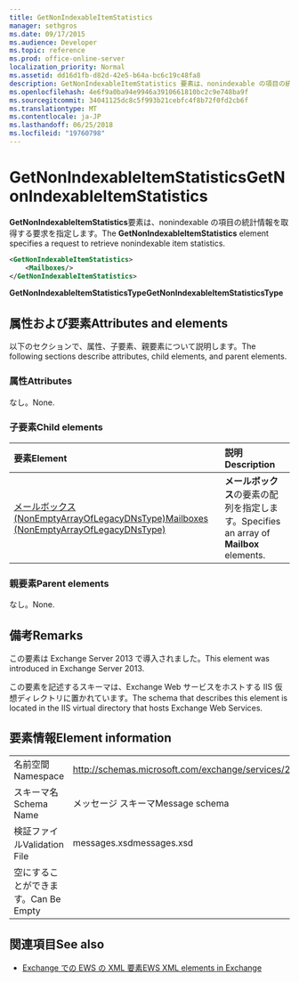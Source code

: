 ```yaml
---
title: GetNonIndexableItemStatistics
manager: sethgros
ms.date: 09/17/2015
ms.audience: Developer
ms.topic: reference
ms.prod: office-online-server
localization_priority: Normal
ms.assetid: dd16d1fb-d82d-42e5-b64a-bc6c19c48fa8
description: GetNonIndexableItemStatistics 要素は、nonindexable の項目の統計情報を取得する要求を指定します。
ms.openlocfilehash: 4e6f9a0ba94e9946a3910661810bc2c9e748ba9f
ms.sourcegitcommit: 34041125dc8c5f993b21cebfc4f8b72f0fd2cb6f
ms.translationtype: MT
ms.contentlocale: ja-JP
ms.lasthandoff: 06/25/2018
ms.locfileid: "19760798"
---
```

# <a name="getnonindexableitemstatistics"></a><span data-ttu-id="0d95c-103">GetNonIndexableItemStatistics</span><span class="sxs-lookup"><span data-stu-id="0d95c-103">GetNonIndexableItemStatistics</span></span>

<span data-ttu-id="0d95c-104">**GetNonIndexableItemStatistics**要素は、nonindexable の項目の統計情報を取得する要求を指定します。</span><span class="sxs-lookup"><span data-stu-id="0d95c-104">The **GetNonIndexableItemStatistics** element specifies a request to retrieve nonindexable item statistics.</span></span> 
  
```XML
<GetNonIndexableItemStatistics>
    <Mailboxes/>
</GetNonIndexableItemStatistics>
```

 <span data-ttu-id="0d95c-105">**GetNonIndexableItemStatisticsType**</span><span class="sxs-lookup"><span data-stu-id="0d95c-105">**GetNonIndexableItemStatisticsType**</span></span>
## <a name="attributes-and-elements"></a><span data-ttu-id="0d95c-106">属性および要素</span><span class="sxs-lookup"><span data-stu-id="0d95c-106">Attributes and elements</span></span>

<span data-ttu-id="0d95c-107">以下のセクションで、属性、子要素、親要素について説明します。</span><span class="sxs-lookup"><span data-stu-id="0d95c-107">The following sections describe attributes, child elements, and parent elements.</span></span>
  
### <a name="attributes"></a><span data-ttu-id="0d95c-108">属性</span><span class="sxs-lookup"><span data-stu-id="0d95c-108">Attributes</span></span>

<span data-ttu-id="0d95c-109">なし。</span><span class="sxs-lookup"><span data-stu-id="0d95c-109">None.</span></span>
  
### <a name="child-elements"></a><span data-ttu-id="0d95c-110">子要素</span><span class="sxs-lookup"><span data-stu-id="0d95c-110">Child elements</span></span>

|<span data-ttu-id="0d95c-111">**要素**</span><span class="sxs-lookup"><span data-stu-id="0d95c-111">**Element**</span></span>|<span data-ttu-id="0d95c-112">**説明**</span><span class="sxs-lookup"><span data-stu-id="0d95c-112">**Description**</span></span>|
|:-----|:-----|
|[<span data-ttu-id="0d95c-113">メールボックス (NonEmptyArrayOfLegacyDNsType)</span><span class="sxs-lookup"><span data-stu-id="0d95c-113">Mailboxes (NonEmptyArrayOfLegacyDNsType)</span></span>](mailboxes-nonemptyarrayoflegacydnstype.md) <br/> |<span data-ttu-id="0d95c-114">**メールボックス**の要素の配列を指定します。</span><span class="sxs-lookup"><span data-stu-id="0d95c-114">Specifies an array of **Mailbox** elements.</span></span>  <br/> |
   
### <a name="parent-elements"></a><span data-ttu-id="0d95c-115">親要素</span><span class="sxs-lookup"><span data-stu-id="0d95c-115">Parent elements</span></span>

<span data-ttu-id="0d95c-116">なし。</span><span class="sxs-lookup"><span data-stu-id="0d95c-116">None.</span></span>
  
## <a name="remarks"></a><span data-ttu-id="0d95c-117">備考</span><span class="sxs-lookup"><span data-stu-id="0d95c-117">Remarks</span></span>

<span data-ttu-id="0d95c-118">この要素は Exchange Server 2013 で導入されました。</span><span class="sxs-lookup"><span data-stu-id="0d95c-118">This element was introduced in Exchange Server 2013.</span></span>
  
<span data-ttu-id="0d95c-119">この要素を記述するスキーマは、Exchange Web サービスをホストする IIS 仮想ディレクトリに置かれています。</span><span class="sxs-lookup"><span data-stu-id="0d95c-119">The schema that describes this element is located in the IIS virtual directory that hosts Exchange Web Services.</span></span>
  
## <a name="element-information"></a><span data-ttu-id="0d95c-120">要素情報</span><span class="sxs-lookup"><span data-stu-id="0d95c-120">Element information</span></span>

|||
|:-----|:-----|
|<span data-ttu-id="0d95c-121">名前空間</span><span class="sxs-lookup"><span data-stu-id="0d95c-121">Namespace</span></span>  <br/> |http://schemas.microsoft.com/exchange/services/2006/messages  <br/> |
|<span data-ttu-id="0d95c-122">スキーマ名</span><span class="sxs-lookup"><span data-stu-id="0d95c-122">Schema Name</span></span>  <br/> |<span data-ttu-id="0d95c-123">メッセージ スキーマ</span><span class="sxs-lookup"><span data-stu-id="0d95c-123">Message schema</span></span>  <br/> |
|<span data-ttu-id="0d95c-124">検証ファイル</span><span class="sxs-lookup"><span data-stu-id="0d95c-124">Validation File</span></span>  <br/> |<span data-ttu-id="0d95c-125">messages.xsd</span><span class="sxs-lookup"><span data-stu-id="0d95c-125">messages.xsd</span></span>  <br/> |
|<span data-ttu-id="0d95c-126">空にすることができます。</span><span class="sxs-lookup"><span data-stu-id="0d95c-126">Can Be Empty</span></span>  <br/> ||
   
## <a name="see-also"></a><span data-ttu-id="0d95c-127">関連項目</span><span class="sxs-lookup"><span data-stu-id="0d95c-127">See also</span></span>



- [<span data-ttu-id="0d95c-128">Exchange での EWS の XML 要素</span><span class="sxs-lookup"><span data-stu-id="0d95c-128">EWS XML elements in Exchange</span></span>](ews-xml-elements-in-exchange.md)

